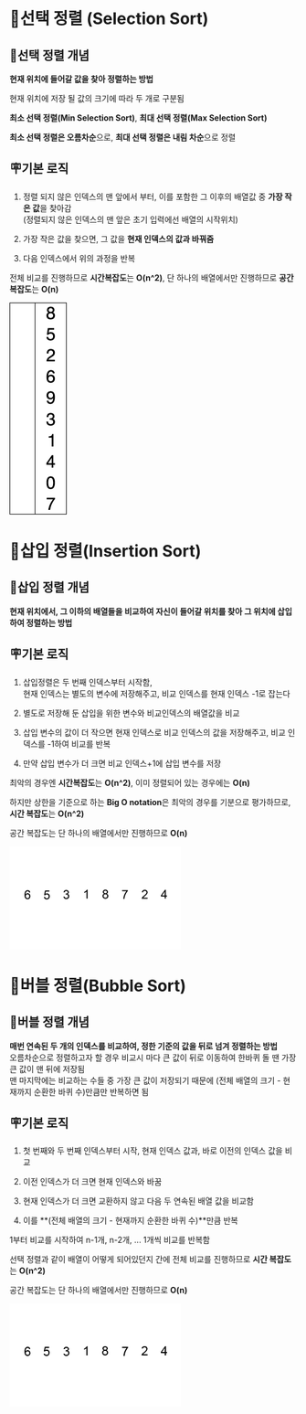 # 🔑선택 정렬 (Selection Sort)



## 🎇선택 정렬 개념
**현재 위치에 들어갈 값을 찾아 정렬하는 방법**  

현재 위치에 저장 될 값의 크기에 따라 두 개로 구분됨  

**최소 선택 정렬(Min Selection Sort)**, **최대 선택 정렬(Max Selection Sort)**  

**최소 선택 정렬은 오름차순**으로, **최대 선택 정렬은 내림 차순**으로 정렬  

## 🪧기본 로직

1. 정렬 되지 않은 인덱스의 맨 앞에서 부터, 이를 포함한 그 이후의 배열값 중 **가장 작은 값**을 찾아감  
(정렬되지 않은 인덱스의 맨 앞은 초기 입력에선 배열의 시작위치)  

2. 가장 작은 값을 찾으면, 그 값을 **현재 인덱스의 값과 바꿔줌**  

3. 다음 인덱스에서 위의 과정을 반복  

전체 비교를 진행하므로 **시간복잡도**는 **O(n^2)**, 단 하나의 배열에서만 진행하므로 **공간복잡도**는 **O(n)**  

![](./img/selection.gif)  


# 🔑삽입 정렬(Insertion Sort)



## 🎇삽입 정렬 개념
**현재 위치에서, 그 이하의 배열들을 비교하여 자신이 들어갈 위치를 찾아 그 위치에 삽입하여 정렬하는 방법**  

## 🪧기본 로직

1. 삽입정렬은 두 번째 인덱스부터 시작함,  
현재 인덱스는 별도의 변수에 저장해주고, 비교 인덱스를 현재 인덱스 -1로 잡는다  

2. 별도로 저장해 둔 삽입을 위한 변수와 비교인덱스의 배열값을 비교  

3. 삽입 변수의 값이 더 작으면 현재 인덱스로 비교 인덱스의 값을 저장해주고, 비교 인덱스를 -1하여 비교를 반복  

4. 만약 삽입 변수가 더 크면 비교 인덱스+1에 삽입 변수를 저장  

최악의 경우엔 **시간복잡도**는 **O(n^2)**, 이미 정렬되어 있는 경우에는 **O(n)**  

하지만 상한을 기준으로 하는 **Big O notation**은 최악의 경우를 기분으로 평가하므로, **시간 복잡도**는 **O(n^2)**  

공간 복잡도는 단 하나의 배열에서만 진행하므로 **O(n)**  

![](./img/insertion.gif)  


# 🔑버블 정렬(Bubble Sort)



## 🎇버블 정렬 개념
**매번 연속된 두 개의 인덱스를 비교하여, 정한 기준의 값을 뒤로 넘겨 정렬하는 방법**  
오름차순으로 정렬하고자 할 경우 비교시 마다 큰 값이 뒤로 이동하여 한바퀴 돌 땐 가장 큰 값이 맨 뒤에 저장됨  
맨 마지막에는 비교하는 수들 중 가장 큰 값이 저장되기 때문에 (전체 배열의 크기 - 현재까지 순환한 바퀴 수)만큼만 반복하면 됨  

## 🪧기본 로직

1. 첫 번째와 두 번째 인덱스부터 시작, 현재 인덱스 값과, 바로 이전의 인덱스 값을 비교

2. 이전 인덱스가 더 크면 현재 인덱스와 바꿈  

3. 현재 인덱스가 더 크면 교환하지 않고 다음 두 연속된 배열 값을 비교함  

4. 이를 **(전체 배열의 크기 - 현재까지 순환한 바퀴 수)**만큼 반복  

1부터 비교를 시작하여 n-1개, n-2개, ... 1개씩 비교를 반복함  

선택 정렬과 같이 배열이 어떻게 되어있던지 간에 전체 비교를 진행하므로 **시간 복잡도**는 **O(n^2)**  

공간 복잡도는 단 하나의 배열에서만 진행하므로 **O(n)**  

![](./img/bubble.gif)  

